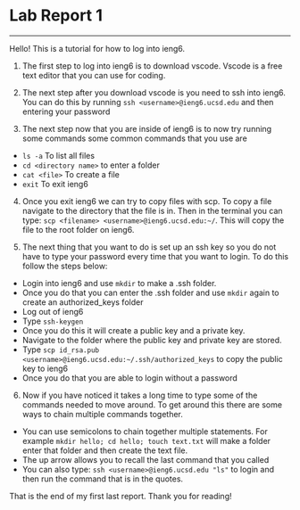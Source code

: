 # Lab Report 1

---

Hello! This is a tutorial for how to log into ieng6.

1. The first step to log into ieng6 is to download vscode. Vscode is a free text editor that you can use for coding. 

2. The next step after you download vscode is you need to ssh into ieng6. You can do this by running `ssh <username>@ieng6.ucsd.edu` and then entering your password

3. The next step now that you are inside of ieng6 is to now try running some commands some common commands that you use are 

* `ls -a` To list all files
* `cd <directory name>` to enter a folder
* `cat <file>` To create a file
* `exit` To exit ieng6

4. Once you exit ieng6 we can try to copy files with scp. To copy a file navigate to the directory that the file is in. Then in the terminal you can type: `scp <filename> <username>@ieng6.ucsd.edu:~/`. This will copy the file to the root folder on ieng6.

5. The next thing that you want to do is set up an ssh key so you do not have to type your password every time that you want to login. To do this follow the steps below:

* Login into ieng6 and use `mkdir` to make a .ssh folder.
* Once you do that you can enter the .ssh folder and use `mkdir` again to create an authorized_keys folder
* Log out of ieng6
* Type `ssh-keygen`
* Once you do this it will create a public key and a private key.
* Navigate to the folder where the public key and private key are stored.
* Type `scp id_rsa.pub <username>@ieng6.ucsd.edu:~/.ssh/authorized_keys` to copy the public key to ieng6
* Once you do that you are able to login without a password

6. Now if you have noticed it takes a long time to type some of the commands needed to move around. To get around this there are some ways to chain multiple commands together.

* You can use semicolons to chain together multiple statements. For example `mkdir hello; cd hello; touch text.txt` will make a folder enter that folder and then create the text file.
* The up arrow allows you to recall the last command that you called
* You can also type: `ssh <username>@ieng6.ucsd.edu "ls"` to login and then run the command that is in the quotes.


That is the end of my first last report. Thank you for reading!
